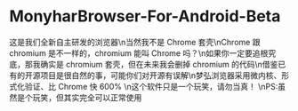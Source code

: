 # MonyharBrowser-For-Android-Beta
这是我们全新自主研发的浏览器\n当然我不是 Chrome 套壳\nChrome 跟 chromium 是不一样的，chromium 能叫 Chrome 吗？\n如果你一定要追根究底，那我确实是 chromium 套壳，但在未来我会删掉 chromium 的代码\n借鉴已有的开源项目是很自然的事，可能你们对开源有误解\n梦弘浏览器采用微内核、形式化验证、比 Chrome 快 600% \n这个软件只是一个玩笑，请勿当真！ \nPS:虽然是个玩笑，但其实完全可以正常使用
